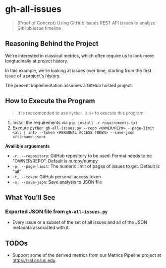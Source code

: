 # gh-all-issues

> (Proof of Concept) Using GitHub Issues REST API  issues to analyze GitHub issue timeline

## Reasoning Behind the Project

We're interested in classical metrics, which often require us to look more longtudinally at project history.

In this example, we're looking at issues over time, starting from the first issue of a project's history.

The present implementation assumes a GitHub hosted project.

## How to Execute the Program

> It is reccomended to use `Python 3.9+` to execute this program

1. Install the requirements via `pip install -r requirements.txt`
2. Execute `python gh-all-issues.py --repo <OWNER/REPO> --page-limit <all | int> --token <PERSONAL ACCESS TOKEN> --save-json <filename.json>`

**Availible arguements**
* `-r, --repository`: GitHub repository to be used. Format needs to be "OWNER/REPO". Default is numpy/numpy
* `-p, --page-limit`: The numeric limit of pages of issues to get. Default is "all"
* `-t, --token`: GitHub personal access token
* `-s, --save-json`: Save analysis to JSON file

## What You'll See

### Exported JSON file from `gh-all-issues.py`

* Every issue or a subset of the set of all issues and all of the JSON metadata associated with it.

## TODOs

* Support some of the derived metrics from our Metrics Pipeline project at https://ssl.cs.luc.edu.
